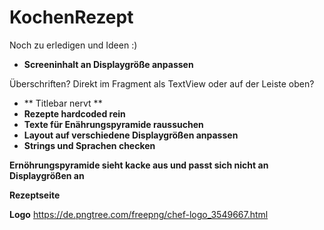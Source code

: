 # KochenRezept

Noch zu erledigen und Ideen :)

- **Screeninhalt an Displaygröße anpassen**

Überschriften? Direkt im Fragment als TextView oder auf der Leiste oben?
- ** Titlebar nervt **
- **Rezepte hardcoded rein**
- **Texte für Enährungspyramide raussuchen**
- **Layout auf verschiedene Displaygrößen anpassen**
- **Strings und Sprachen checken**

**Ernöhrungspyramide sieht kacke aus und passt sich nicht an Displaygrößen an**


**Rezeptseite**


**Logo**
https://de.pngtree.com/freepng/chef-logo_3549667.html
